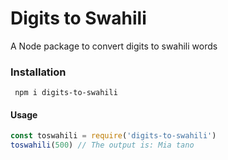 # Digits to Swahili

A Node package to convert digits to swahili words


### Installation

` npm i digits-to-swahili`


#### Usage

````js
const toswahili = require('digits-to-swahili')
toswahili(500) // The output is: Mia tano
`````


